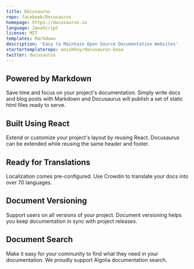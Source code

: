 ```yaml
---
title: Docusaurus
repo: facebook/Docusaurus
homepage: https://docusaurus.io
language: JavaScript
license: MIT
templates: Markdown
description: 'Easy to Maintain Open Source Documentation Websites'
startertemplaterepo: anishkny/docusaurus-base
twitter: docusaurus
---
```


## Powered by Markdown

Save time and focus on your project's documentation. Simply write docs and blog posts with Markdown and Docusaurus will publish a set of static html files ready to serve.

## Built Using React

Extend or customize your project's layout by reusing React. Docusaurus can be extended while reusing the same header and footer.

## Ready for Translations

Localization comes pre-configured. Use Crowdin to translate your docs into over 70 languages.

## Document Versioning

Support users on all versions of your project. Document versioning helps you keep documentation in sync with project releases.

## Document Search

Make it easy for your community to find what they need in your documentation. We proudly support Algolia documentation search.

